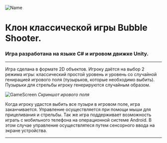 ![Name](https://user-images.githubusercontent.com/47788812/199591781-7bcbd483-c47d-413e-b9a7-43c1e7ef4a31.png)

# Клон классической игры Bubble Shooter.
### Игра разработана на языке C# и игровом движке Unity.

---

Игра сделана в формате 2D объектов. Игроку даётся на выбор 2 режима игры: классический простой уровень и уровень со случайной генирацией игрового поля (пузырьков, которые необходимо выбить).
Пузырьки для стрельбы игроку генерируются случайным образом.

![GameScreen](https://user-images.githubusercontent.com/47788812/199593019-8cd3edfd-2abe-4cb8-aa8c-42c7a3e2e563.PNG)
_Скриншот ирового поля_

Когда игроку удастся выбить все пузыри в игровом поле, игра заканчивается. Управление осуществляется при помощи мыши для прицеливания и стрельбы.
Так же игра поддерживает возможность играть с мобильного телефона на операционной системе Android. В этом случае управление осуществлятеся путем сенсорного ввода на экране устройства.

---

